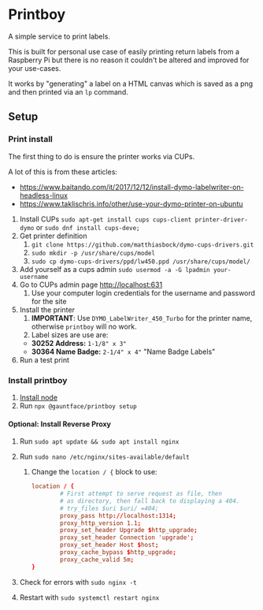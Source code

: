 # Printboy

A simple service to print labels.

This is built for personal use case of easily printing return
labels from a Raspberry Pi but there is no reason it couldn't
be altered and improved for your use-cases.

It works by "generating" a label on a HTML canvas which is saved
as a png and then printed via an `lp` command.

## Setup

### Print install

The first thing to do is ensure the printer works via CUPs.

A lot of this is from these articles:
- https://www.baitando.com/it/2017/12/12/install-dymo-labelwriter-on-headless-linux
- https://www.taklischris.info/other/use-your-dymo-printer-on-ubuntu

1. Install CUPs `sudo apt-get install cups cups-client printer-driver-dymo` or `sudo dnf install cups-deve;`
1. Get printer definition
    1. `git clone https://github.com/matthiasbock/dymo-cups-drivers.git`
    1. `sudo mkdir -p /usr/share/cups/model`
    1. `sudo cp dymo-cups-drivers/ppd/lw450.ppd /usr/share/cups/model/`
1. Add yourself as a cups admin `sudo usermod -a -G lpadmin your-username`
1. Go to CUPs admin page [http://localhost:631](http://localhost:631)
    1. Use your computer login credentials for the username and password for the site
1. Install the printer
    1. **IMPORTANT**: Use `DYMO_LabelWriter_450_Turbo` for the printer
       name, otherwise `printboy` will no work.
    1. Label sizes are use are:
      - **30252 Address:** `1-1/8" x 3"`
      - **30364 Name Badge:** `2-1/4" x 4"` "Name Badge Labels"
1. Run a test print

### Install printboy

1. [Install node](https://github.com/nodesource/distributions/blob/master/README.md#debinstall)
1. Run `npx @gauntface/printboy setup`

#### Optional: Install Reverse Proxy

1. Run `sudo apt update && sudo apt install nginx`
1. Run `sudo nano /etc/nginx/sites-available/default`
    1. Change the `location / {` block to use:

        ```conf
        location / {
                # First attempt to serve request as file, then
                # as directory, then fall back to displaying a 404.
                # try_files $uri $uri/ =404;
                proxy_pass http://localhost:1314;
                proxy_http_version 1.1;
                proxy_set_header Upgrade $http_upgrade;
                proxy_set_header Connection 'upgrade';
                proxy_set_header Host $host;
                proxy_cache_bypass $http_upgrade;
                proxy_cache_valid 5m;
        }
        ```

1. Check for errors with `sudo nginx -t`
1. Restart with `sudo systemctl restart nginx`
